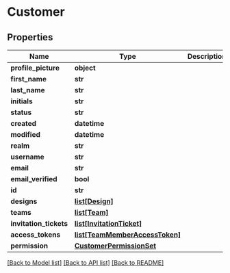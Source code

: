 # Customer

## Properties
Name | Type | Description | Notes
------------ | ------------- | ------------- | -------------
**profile_picture** | **object** |  | [optional] 
**first_name** | **str** |  | 
**last_name** | **str** |  | 
**initials** | **str** |  | 
**status** | **str** |  | [optional] 
**created** | **datetime** |  | [optional] 
**modified** | **datetime** |  | [optional] 
**realm** | **str** |  | [optional] 
**username** | **str** |  | [optional] 
**email** | **str** |  | 
**email_verified** | **bool** |  | [optional] 
**id** | **str** |  | [optional] 
**designs** | [**list[Design]**](Design.md) |  | [optional] 
**teams** | [**list[Team]**](Team.md) |  | [optional] 
**invitation_tickets** | [**list[InvitationTicket]**](InvitationTicket.md) |  | [optional] 
**access_tokens** | [**list[TeamMemberAccessToken]**](TeamMemberAccessToken.md) |  | [optional] 
**permission** | [**CustomerPermissionSet**](CustomerPermissionSet.md) |  | [optional] 

[[Back to Model list]](../README.md#documentation-for-models) [[Back to API list]](../README.md#documentation-for-api-endpoints) [[Back to README]](../README.md)


